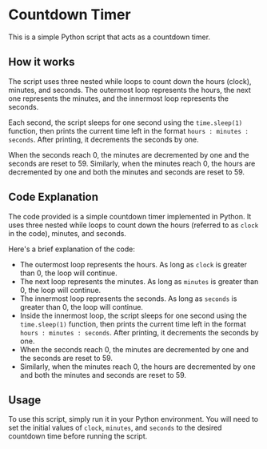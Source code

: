 # Countdown Timer

This is a simple Python script that acts as a countdown timer.

## How it works

The script uses three nested while loops to count down the hours (clock), minutes, and seconds. The outermost loop represents the hours, the next one represents the minutes, and the innermost loop represents the seconds.

Each second, the script sleeps for one second using the `time.sleep(1)` function, then prints the current time left in the format `hours : minutes : seconds`. After printing, it decrements the seconds by one.

When the seconds reach 0, the minutes are decremented by one and the seconds are reset to 59. Similarly, when the minutes reach 0, the hours are decremented by one and both the minutes and seconds are reset to 59.

## Code Explanation

The code provided is a simple countdown timer implemented in Python. It uses three nested while loops to count down the hours (referred to as `clock` in the code), minutes, and seconds. 

Here's a brief explanation of the code:

- The outermost loop represents the hours. As long as `clock` is greater than 0, the loop will continue.
- The next loop represents the minutes. As long as `minutes` is greater than 0, the loop will continue.
- The innermost loop represents the seconds. As long as `seconds` is greater than 0, the loop will continue.
- Inside the innermost loop, the script sleeps for one second using the `time.sleep(1)` function, then prints the current time left in the format `hours : minutes : seconds`. After printing, it decrements the seconds by one.
- When the seconds reach 0, the minutes are decremented by one and the seconds are reset to 59.
- Similarly, when the minutes reach 0, the hours are decremented by one and both the minutes and seconds are reset to 59.

## Usage

To use this script, simply run it in your Python environment. You will need to set the initial values of `clock`, `minutes`, and `seconds` to the desired countdown time before running the script.